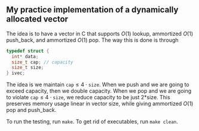## My practice implementation of a dynamically allocated vector

The idea is to have a vector in C that supports $O(1)$ lookup, ammortized $O(1$) push_back, and ammortized $O(1)$ pop.
The way this is done is through
```C
typedef struct {
  int* data;
  size_t cap; // capacity
  size_t size;
} ivec;
```

The idea is we maintain $\texttt{cap} \le 4\cdot\texttt{size}$. When we push and we are going to exceed capacity, then we double capacity. When we pop and we are going to violate $\texttt{cap} \le 4\cdot\texttt{size}$, we reduce capacity to be just 2*size. This preserves memory usage linear in vector size, while giving ammortized $O(1)$ pop and push_back.

To run the testing, run `make`. To get rid of executables, run `make clean`.
